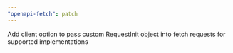 ```yaml
---
"openapi-fetch": patch
---
```


Add client option to pass custom RequestInit object into fetch requests for supported implementations
